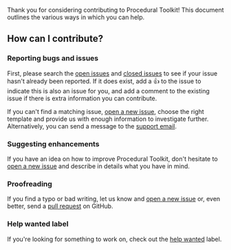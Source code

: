 Thank you for considering contributing to Procedural Toolkit! This document outlines the various ways in which you can help.

## How can I contribute?

### Reporting bugs and issues
First, please search the [open issues](https://github.com/Syomus/ProceduralToolkit/issues?q=is%3Aopen)
and [closed issues](https://github.com/Syomus/ProceduralToolkit/issues?q=is%3Aclosed)
to see if your issue hasn't already been reported. If it does exist, add a :thumbsup: to the issue to 
indicate this is also an issue for you, and add a comment to the existing issue if there is extra information you can contribute.

If you can't find a matching issue, [open a new issue](https://github.com/Syomus/ProceduralToolkit/issues/new/choose),
choose the right template and provide us with enough information to investigate further. 
Alternatively, you can send a message to the [support email](mailto:proceduraltoolkit@syomus.com).

### Suggesting enhancements
If you have an idea on how to improve Procedural Toolkit, don't hesitate to 
[open a new issue](https://github.com/Syomus/ProceduralToolkit/issues/new/choose) and describe in details what you have in mind.

### Proofreading
If you find a typo or bad writing, let us know and [open a new issue](https://github.com/Syomus/ProceduralToolkit/issues/new/choose) 
or, even better, send a [pull request](https://github.com/Syomus/ProceduralToolkit/pulls) on GitHub.

### Help wanted label
If you're looking for something to work on, check out the 
[help wanted](https://github.com/Syomus/ProceduralToolkit/issues?q=is%3Aissue+is%3Aopen+label%3A"help+wanted") label.
